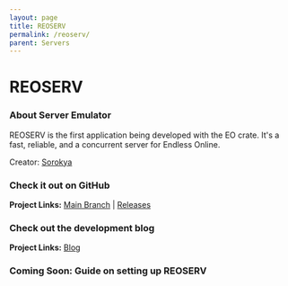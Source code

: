 ```yaml
---
layout: page
title: REOSERV
permalink: /reoserv/
parent: Servers
---
```


# REOSERV

### About Server Emulator

REOSERV is the first application being developed with the EO crate. It's a fast, reliable, and a concurrent server for Endless Online.

Creator: [Sorokya](https://github.com/sorokya)

### Check it out on GitHub

**Project Links:** [Main Branch](https://github.com/sorokya/reoserv) | [Releases](https://github.com/sorokya/reoserv/releases)

### Check out the development blog

**Project Links:** [Blog](https://eo-rs.dev/blog/)

### Coming Soon: Guide on setting up REOSERV
